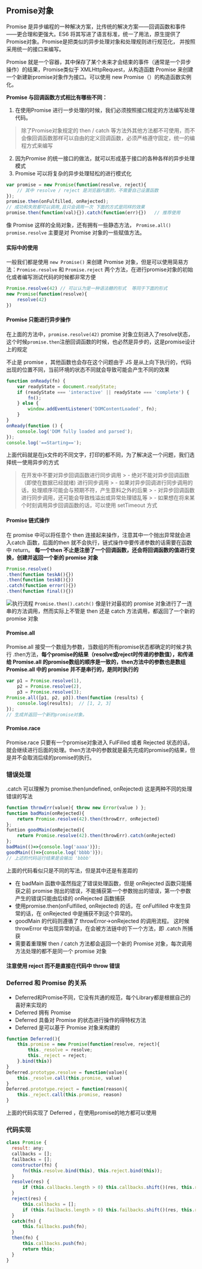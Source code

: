 ## Promise对象
Promise 是异步编程的一种解决方案，比传统的解决方案——回调函数和事件——更合理和更强大。ES6 将其写进了语言标准，统一了用法，原生提供了Promise对象。Promise是把类似的异步处理对象和处理规则进行规范化， 并按照采用统一的接口来编写。

Promise 就是一个容器，其中保存了某个未来才会结束的事件（通常是一个异步操作）的结果，Promise类似于 XMLHttpRequest，从构造函数 Promise 来创建一个新建新promise对象作为接口。可以使用 new Promise（）的构造函数实例化。

**Promise 与回调函数方式相比有哪些不同：**
1.  在使用Promise 进行一步处理的时候，我们必须按照接口规定的方法编写处理代码。
  > 除了Promise对象规定的 then / catch 等方法外其他方法都不可使用，而不会像回调函数那样可以自由的定义回调函数，必须严格遵守固定，统一的编程方式来编写
2. 因为Promise 的统一接口的做法，就可以形成基于接口的各种各样的异步处理模式
3. Promise 可以将复杂的异步处理轻松的进行模式化
```javascript
var promise = new Promise(function(resolve, reject){
	// 其中 resolve / reject 是浏览器内置的，不需要自己设置函数
});
promise.then(onFulfilled, onRejected);
// 成功和失败都可以调用,且只会调用一次 下面的方式是同样的效果
promise.then(function(val){}).catch(function(err){})   // 推荐使用
```
像 Promise 这样的全局对象，还有拥有一些静态方法， `Promise.all()`   `promise.resolve` 主要是对 Promise 对象的一些赋值方法。


#### 实际中的使用
一般我们都是使用 `new Promise()` 来创建 Promise 对象，但是可以使用简易方法：`Promise.resolve` 和 `Promise.reject` 两个方法，在进行promise对象的初始化或者编写测试代码的时候都非常方便
```javascript
Promise.resolve(42) // 可以认为是一种语法糖的形式  等同于下面的形式
new Promise(function(resolve){
	resolve(42)
})
```

#### Promise 只能进行异步操作
在上面的方法中，`promise.resolve(42)` promise 对象立刻进入了resolve状态，这个时候`promise.then`注册回调函数的时候，也必然是异步的，这是promise设计上的规定

不止是 promise ，其他函数也会存在这个问题由于 JS 是从上向下执行的，代码出现的位置不同，当前环境的状态不同就会导致可能会产生不同的效果
```javascript
function onReady(fn) {
    var readyState = document.readyState;
    if (readyState === 'interactive' || readyState === 'complete') {
        fn();
    } else {
        window.addEventListener('DOMContentLoaded', fn);
    }
}
onReady(function () {
    console.log('DOM fully loaded and parsed');
});
console.log('==Starting==');
```
上面代码就是在js文件的不同文字，打印的都不同，为了解决这一个问题，我们选择统一使用异步的方式
> 在开发中不要对异步回调函数进行同步调用
	>  - 绝对不能对异步回调函数（即使在数据已经就绪) 进行同步调用
	>  - 如果对异步回调进行同步调用的话，处理顺序可能会与预期不符，产生意料之外的后果
	>  - 对异步回调函数进行同步调用，还可能会导致栈溢出或异常处理错乱等
	>  - 如果想在将来某个时刻调用异步回调函数的话，可以使用 setTimeout 方式

#### Promise 链式操作
在 promise 中可以将任意个 then 连接起来操作，注意其中一个抛出异常就会进入catch 函数，后面的then 就不会执行，链式操作中要传递参数的话需要在函数中 return。 **每一个then 不止是注册了一个回调函数，还会将回调函数的值进行变换，创建并返回一个新的 promise 对象**
```javascript
Promise.resolve()
.then(function teskA(){})
.then(function teskB(){})
.catch(function error(){})
.then(function final(){})
```
![执行流程](./img/promise-then-catch-flow.png)
`Promise.then().catch()` 像是针对最初的 promise 对象进行了一连串的方法调用，然而实际上不管是 then 还是 catch 方法调用，都返回了一个新的 promise 对象

####  Promise.all
Promise.all 接受一个数组为参数，当数组的所有promise状态都确定的时候才执行 .then方法，**每个promise的结果（resolve或reject时传递的参数值），和传递给 Promise.all 的promise数组的顺序是一致的，then方法中的参数也是数组**
**Promise.all 中的 promise 并不是串行的，是同时执行的**

```js
var p1 = Promise.resolve(1),
    p2 = Promise.resolve(2),
    p3 = Promise.resolve(3);
Promise.all([p1, p2, p3]).then(function (results) {
    console.log(results);  // [1, 2, 3]
});
// 生成并返回一个新的promise对象。
```



####  Promise.race
Promise.race 只要有一个promise对象进入 FulFilled 或者 Rejected 状态的话，就会继续进行后面的处理。then方法中的参数就是最先完成的promise的结果，但是并不会取消后续的promise的执行。

### 错误处理
.catch 可以理解为 promise.then(undefined, onRejected)  这是两种不同的处理错误的写法
```javascript
function throwErr(value){ throw new Error(value ) };
function badMain(onRejected){
	return Promise.resolve(42).then(throwErr, onRejected)
};
funtion goodMain(onRejected){
	return Promise.resolve(42).then(throwErr).catch(onRejected)
};
badMain(()=>{console.log('aaaa')});
goodMain(()=>{console.log('bbbb')});
// 上述的代码运行结果是会输出 'bbbb'
```
上面的代码看似只是不同的写法，但是其中还是有差距的
- 在 badMain 函数中虽然指定了错误处理函数，但是 onRejected 函数只能捕获之前 promise 抛出的错误，不能捕获第一个参数抛出的错误，第一个参数产生的错误只能由后续的 onRejected 函数捕获
- 使用promise.then(onFulfilled, onRejected) 的话，在 onFulfilled 中发生异常的话，在 onRejected 中是捕获不到这个异常的。
- goodMain 的代码则遵循了 throwError→onRejected 的调用流程。 这时候 throwError 中出现异常的话，在会被方法链中的下一个方法，即 .catch 所捕获
- 需要着重理解  then /  catch 方法都会返回一个新的 Promise 对象，每次调用方法处理的都不是同一个 promise 对象

#### 注意使用 reject 而不是直接在代码中 throw 错误

### Deferred 和 Promise 的关系
- Deferred和Promise不同，它没有共通的规范，每个Library都是根据自己的喜好来实现的
- Deferred 拥有 Promise
- Deferred 具备对 Promise 的状态进行操作的得特权方法
- Deferred 是可以基于 Promise 对象来构建的

```javascript
function Deferred(){
	this.promise = new Promise(function(resolve, reject){
		this._resolve = resolve;
		this._reject = reject;
	}.bind(this))
}
Deferred.prototype.resolve = function(value){
	this._resolve.call(this.promise, value)
}
Deferred.prototype.reject = function(reason){
	this._reject.call(this.promise, reason)
}
```
上面的代码实现了 Deferred ，在使用promise的地方都可以使用


### 代码实现
```js
class Promise {
  result: any;
  callbacks = [];
  failbacks = [];
  constructor(fn) {
      fn(this.resolve.bind(this), this.reject.bind(this));
  }
  resolve(res) {
      if (this.callbacks.length > 0) this.callbacks.shift()(res, this.resolve.bind(this), this.reject.bind(this));
  }
  reject(res) {
      this.callbacks = [];
      if (this.failbacks.length > 0) this.failbacks.shift()(res, this.resolve.bind(this), this.reject.bind(this));
  }
  catch(fn) {
      this.failbacks.push(fn);
  }
  then(fn) {
      this.callbacks.push(fn);
      return this;
  }
}
```
